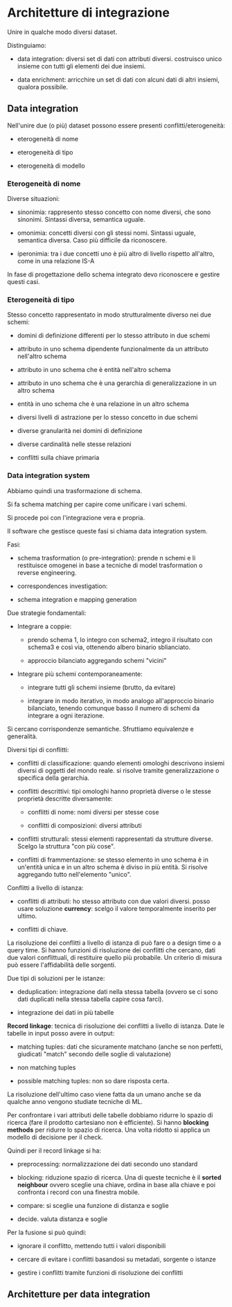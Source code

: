 # Architetture di integrazione

Unire in qualche modo diversi dataset.

Distinguiamo:

- data integration: diversi set di dati con attributi diversi. costruisco unico insieme con tutti gli elementi dei due insiemi. 

- data enrichment: arricchire un set di dati con alcuni dati di altri insiemi, qualora possibile.

## Data integration

Nell'unire due (o più) dataset possono essere presenti conflitti/eterogeneità:

- eterogeneità di nome

- eterogeneità di tipo

- eterogeneità di modello

### Eterogeneità di nome

Diverse situazioni:

- sinonimia: rappresento stesso concetto con nome diversi, che sono sinonimi. Sintassi diversa, semantica uguale.

- omonimia: concetti diversi con gli stessi nomi. Sintassi uguale, semantica diversa. Caso più difficile da riconoscere.

- iperonimia: tra i due concetti uno è più altro di livello rispetto all'altro, come in una relazione IS-A

In fase di progettazione dello schema integrato devo riconoscere e gestire questi casi.

### Eterogeneità di tipo

Stesso concetto rappresentato in modo strutturalmente diverso nei due schemi:

- domini di definizione differenti per lo stesso attributo in due schemi

- attributo in uno schema dipendente funzionalmente da un attributo nell'altro schema

- attributo in uno schema che è entità nell'altro schema

- attributo in uno schema che è una gerarchia di generalizzazione in un altro schema

- entità in uno schema che è una relazione in un altro schema

- diversi livelli di astrazione per lo stesso concetto in due schemi

- diverse granularità nei domini di definizione

- diverse cardinalità nelle stesse relazioni

- conflitti sulla chiave primaria

### Data integration system

Abbiamo quindi una trasformazione di schema.

Si fa schema matching per capire come unificare i vari schemi.

Si procede poi con l'integrazione vera e propria.

Il software che gestisce queste fasi si chiama data integration system.

Fasi:

- schema trasformation (o pre-integration): prende n schemi e li restituisce omogenei in base a tecniche di model trasformation o reverse engineering.

- correspondences investigation: 

- schema integration e mapping generation

Due strategie fondamentali:

- Integrare a coppie:
  
  - prendo schema 1, lo integro con schema2, integro il risultato con schema3 e così via, ottenendo albero binario sblianciato.
  
  - approccio bilanciato aggregando schemi "vicini"

- Integrare più schemi contemporaneamente:
  
  - integrare tutti gli schemi insieme (brutto, da evitare)
  
  - integrare in modo iterativo, in modo analogo all'approccio binario bilanciato, tenendo comunque basso il numero di schemi da integrare a ogni iterazione.

Si cercano corrispondenze semantiche. Sfruttiamo equivalenze e generalità.

Diversi tipi di conflitti:

- conflitti di classificazione: quando elementi omologhi descrivono insiemi diversi di oggetti del mondo reale. si risolve tramite generalizzazione o specifica della gerarchia.

- conflitti descrittivi: tipi omologhi hanno proprietà diverse o le stesse proprietà descritte diversamente:
  
  - conflitti di nome: nomi diversi per stesse cose
  
  - conflitti di composizioni: diversi attributi

- conflitti strutturali: stessi elementi rappresentati da strutture diverse. Scelgo la struttura "con più cose".

- conflitti di frammentazione: se stesso elemento in uno schema è in un'entità unica e in un altro schema è diviso in più entità. Si risolve aggregando tutto nell'elemento "unico".

Conflitti a livello di istanza:

- conflitti di attributi: ho stesso attributo con due valori diversi. posso usare soluzione **currency**: scelgo il valore temporalmente inserito per ultimo.

- conflitti di chiave.

La risoluzione dei conflitti a livello di istanza di può fare o a design time o a query time. Si hanno funzioni di risoluzione dei conflitti che cercano, dati due valori conflittuali, di restituire quello più probabile. Un criterio di misura può essere l'affidabilità delle sorgenti. 

Due tipi di soluzioni per le istanze:

- deduplication: integrazione dati nella stessa tabella (ovvero se ci sono dati duplicati nella stessa tabella capire cosa farci).

- integrazione dei dati in più tabelle

**Record linkage**: tecnica di risoluzione dei conflitti a livello di istanza. Date le tabelle in input posso avere in output:

- matching tuples: dati che sicuramente matchano (anche se non perfetti, giudicati "match" secondo delle soglie di valutazione)

- non matching tuples

- possible matching tuples: non so dare risposta certa.

La risoluzione dell'ultimo caso viene fatta da un umano anche se da qualche anno vengono studiate tecniche di ML.

Per confrontare i vari attributi delle tabelle dobbiamo ridurre lo spazio di ricerca (fare il prodotto cartesiano non è efficiente). Si hanno **blocking methods** per ridurre lo spazio di ricerca. Una volta ridotto si applica un modello di decisione per il check. 

Quindi per il record linkage si ha:

- preprocessing: normalizzazione dei dati secondo uno standard

- blocking: riduzione spazio di ricerca. Una di queste tecniche è il **sorted neighbour** ovvero sceglie una chiave, ordina in base alla chiave e poi confronta i record con una finestra mobile.

- compare: si sceglie una funzione di distanza e soglie

- decide. valuta distanza e soglie

Per la fusione si può quindi:

- ignorare il conflitto, mettendo tutti i valori disponibili

- cercare di evitare i conflitti basandosi su metadati, sorgente o istanze

- gestire i conflitti tramite funzioni di risoluzione dei conflitti

## Architetture per data integration










